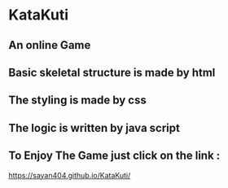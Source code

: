 # KataKuti
## An online Game
## Basic skeletal structure is made by html
## The styling is made by css 
## The logic is written by java script 
## To Enjoy The Game just click on the link :
https://sayan404.github.io/KataKuti/
